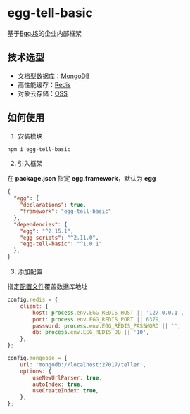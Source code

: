 # egg-tell-basic
基于[EggJS](https://eggjs.org/zh-cn/)的企业内部框架

## 技术选型
- 文档型数据库：[MongoDB](https://www.mongodb.com/)
- 高性能缓存：[Redis](https://redis.io/)
- 对象云存储：[OSS](https://www.aliyun.com/product/oss/)

## 如何使用
1. 安装模块

```bash
npm i egg-tell-basic
```

2. 引入框架

在 **package.json** 指定 **egg.framework**，默认为 **egg**

```json
{
  "egg": {
    "declarations": true,
    "framework": "egg-tell-basic"
  },
  "dependencies": {
    "egg": "^2.15.1",
    "egg-scripts": "^2.11.0",
    "egg-tell-basic": "^1.0.1"
  },
}
```
3. 添加配置

指定[配置文件](https://eggjs.org/zh-cn/basics/config.html)覆盖数据库地址

```javascript
config.redis = {
    client: {
        host: process.env.EGG_REDIS_HOST || '127.0.0.1',
        port: process.env.EGG_REDIS_PORT || 6379,
        password: process.env.EGG_REDIS_PASSWORD || '',
        db: process.env.EGG_REDIS_DB || '10',
    },
};

config.mongoose = {
    url: 'mongodb://localhost:27017/teller',
    options: {
        useNewUrlParser: true,
        autoIndex: true,
        useCreateIndex: true,
    },
};
```